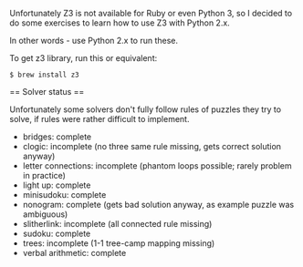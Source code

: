 Unfortunately Z3 is not available for Ruby or even Python 3,
so I decided to do some exercises to learn how to use Z3 with Python 2.x.

In other words - use Python 2.x to run these.

To get z3 library, run this or equivalent:

    $ brew install z3

== Solver status ==

Unfortunately some solvers don't fully follow rules of puzzles they try to solve,
if rules were rather difficult to implement.

* bridges: complete
* clogic: incomplete (no three same rule missing, gets correct solution anyway)
* letter connections: incomplete (phantom loops possible; rarely problem in practice)
* light up: complete
* minisudoku: complete
* nonogram: complete (gets bad solution anyway, as example puzzle was ambiguous)
* slitherlink: incomplete (all connected rule missing)
* sudoku: complete
* trees: incomplete (1-1 tree-camp mapping missing)
* verbal arithmetic: complete
